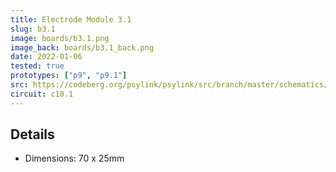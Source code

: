 ```yaml
---
title: Electrode Module 3.1
slug: b3.1
image: boards/b3.1.png
image_back: boards/b3.1_back.png
date: 2022-01-06
tested: true
prototypes: ["p9", "p9.1"]
src: https://codeberg.org/psylink/psylink/src/branch/master/schematics/b3.1.kicad_pcb
circuit: c10.1
---
```


## Details

- Dimensions: 70 x 25mm
